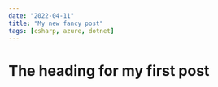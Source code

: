 ```yaml
---
date: "2022-04-11"
title: "My new fancy post"
tags: [csharp, azure, dotnet]
---
```


# The heading for my first post

